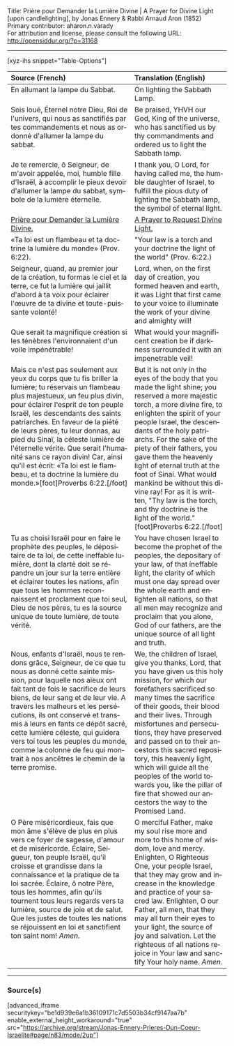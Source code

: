 <html>
<head></head>
<body>
Title: Prière pour Demander la Lumière Divine | A Prayer for Divine Light [upon candlelighting], by Jonas Ennery & Rabbi Arnaud Aron (1852)<br />
Primary contributor: aharon.n.varady<br />
For attribution and license, please consult the following URL: <a href="http://opensiddur.org/?p=31168">http://opensiddur.org/?p=31168</a>
<p />
<hr />

[xyz-ihs snippet="Table-Options"]<table style="margin-left: auto; margin-right: auto;" class="draggable">
<thead><tr><th id="x" style="text-align: left;">Source (French)</th><th style="text-align: left;">Translation (English)</th></tr></thead>
<tbody>
<tr><td style="vertical-align:top;">
<div class="french" lang="fr">
<span class="instruction">En allumant la lampe du Sabbat.</span>
</span></div></td>
 
<td style="vertical-align:top;">
<div class="english" lang="en">
<span class="instruction">On lighting the Sabbath Lamp.</span>
</div></td></tr>


<tr><td style="vertical-align:top;">
<div class="french" lang="fr">
Sois loué, 
Éternel notre Dieu, 
Roi de l'univers, 
qui nous as sanctifiés par tes commandements 
et nous as ordonné d'allumer la lampe du sabbat. 
</span></div></td>
 
<td style="vertical-align:top;">
<div class="english" lang="en">
Be praised, 
YHVH our God, 
King of the universe, 
who has sanctified us by thy commandments 
and ordered us to light the Sabbath lamp. 
</div></td></tr>


<tr><td style="vertical-align:top;">
<div class="french" lang="fr">
Je te remercie, ô Seigneur, de m'avoir appelée, moi, humble fille d'Israël, à accomplir le pieux devoir d'allumer la lampe du sabbat, symbole de la lumière éternelle. 
</span></div></td>
 
<td style="vertical-align:top;">
<div class="english" lang="en">
I thank you, O Lord, for having called me, the humble daughter of Israel, to fulfill the pious duty of lighting the Sabbath lamp, the symbol of eternal light. 
</div></td></tr>


<tr><td style="vertical-align:top;">
<div class="french" lang="fr">
<u>Prière pour Demander la Lumière Divine.</u>
</span></div></td>
 
<td style="vertical-align:top;">
<div class="english" lang="en">
<u>A Prayer to Request Divine Light.</u>
</div></td></tr>


<tr><td style="vertical-align:top;">
<div class="french" lang="fr">
«Ta loi est un flambeau 
et ta doctrine la lumière du monde» <span class="citation">(Prov. 6:22)</span>. 
</span></div></td>
 
<td style="vertical-align:top;">
<div class="english" lang="en">
"Your law is a torch 
and your doctrine the light of the world" <span class="citation">(Prov. 6:22.)</span> 
</div></td></tr>


<tr><td style="vertical-align:top;">
<div class="french" lang="fr">
Seigneur, quand, au premier jour de la création, tu formas le ciel et la terre, ce fut la lumière qui jaillit d'abord à ta voix pour éclairer l'œuvre de ta divine et toute-puissante volonté! 
</span></div></td>
 
<td style="vertical-align:top;">
<div class="english" lang="en">
Lord, when, on the first day of creation, you formed heaven and earth, it was Light that first came to your voice to illuminate the work of your divine and almighty will! 
</div></td></tr>


<tr><td style="vertical-align:top;">
<div class="french" lang="fr">
Que serait ta magnifique création si les ténèbres l'environnaient d'un voile impénétrable! 
</span></div></td>
 
<td style="vertical-align:top;">
<div class="english" lang="en">
What would your magnificent creation be if darkness surrounded it with an impenetrable veil!
</div></td></tr>


<tr><td style="vertical-align:top;">
<div class="french" lang="fr">
Mais ce n'est pas seulement aux yeux du corps que tu fis briller la lumière; tu réservais un flambeau plus majestueux, un feu plus divin, pour éclairer l'esprit de ton peuple Israël, les descendants des saints patriarches. En faveur de la piété de leurs pères, tu leur donnas, au pied du Sinaï, la céleste lumière de l'éternelle vérite. Que serait l'humanité sans ce rayon divin! Car, ainsi qu'il est écrit: «Ta loi est le flambeau, et ta doctrine la lumière du monde.»[foot]Proverbs 6:22.[/foot]
</span></div></td>
 
<td style="vertical-align:top;">
<div class="english" lang="en">
But it is not only in the eyes of the body that you made the light shine; you reserved a more majestic torch, a more divine fire, to enlighten the spirit of your people Israel, the descendants of the holy patriarchs. For the sake of the piety of their fathers, you gave them the heavenly light of eternal truth at the foot of Sinai. What would mankind be without this divine ray! For as it is written, "Thy law is the torch, and thy doctrine is the light of the world."[foot]Proverbs 6:22.[/foot]
</div></td></tr>


<tr><td style="vertical-align:top;">
<div class="french" lang="fr">
Tu as choisi Israël pour en faire le prophète des peuples, le dépositaire de ta loi, de cette ineffable lumière, dont la clarté doit se répandre un jour sur la terre entière et éclairer toutes les nations, afin que tous les hommes reconnaissent et proclament que toi seul, Dieu de nos pères, tu es la source unique de toute lumière, de toute vérité. 
</span></div></td>
 
<td style="vertical-align:top;">
<div class="english" lang="en">
You have chosen Israel to become the prophet of the peoples, the depositary of your law, of that ineffable light, the clarity of which must one day spread over the whole earth and enlighten all nations, so that all men may recognize and proclaim that you alone, God of our fathers, are the unique source of all light and truth. 
</div></td></tr>


<tr><td style="vertical-align:top;">
<div class="french" lang="fr">
Nous, enfants d'Israël, nous te rendons grâce, Seigneur, de ce que tu nous as donné cette sainte mission, pour laquelle nos aïeux ont fait tant de fois le sacrifice de leurs biens, de leur sang et de leur vie. A travers les malheurs et les persécutions, ils ont conservé et transmis à leurs en fants ce dépôt sacré, cette lumière céleste, qui guidera vers toi tous les peuples du monde, comme la colonne de feu qui montrait à nos ancêtres le chemin de la terre promise. 
</span></div></td>
 
<td style="vertical-align:top;">
<div class="english" lang="en">
We, the children of Israel, give you thanks, Lord, that you have given us this holy mission, for which our forefathers sacrificed so many times the sacrifice of their goods, their blood and their lives. Through misfortunes and persecutions, they have preserved and passed on to their ancestors this sacred repository, this heavenly light, which will guide all the peoples of the world towards you, like the pillar of fire that showed our ancestors the way to the Promised Land. 
</div></td></tr>


<tr><td style="vertical-align:top;">
<div class="french" lang="fr">
O Père miséricordieux, fais que mon âme s'élève de plus en plus vers ce foyer de sagesse, d'amour et de miséricorde. Éclaire, Seigueur, ton peuple Israël, qu'il croisse et grandisse dans la connaissance et la pratique de ta loi sacrée. Éclaire, ô notre Père, tous les hommes, afin qu'ils tournent tous leurs regards vers ta lumière, source de joie et de salut. Que les justes de toutes les nations se réjouissent en loi et sanctifient ton saint nom! <em>Amen.</em> 
</span></div></td>
 
<td style="vertical-align:top;">
<div class="english" lang="en">
O merciful Father, make my soul rise more and more to this home of wisdom, love and mercy. Enlighten, O Righteous One, your people Israel, that they may grow and increase in the knowledge and practice of your sacred law. Enlighten, O our Father, all men, that they may all turn their eyes to your light, the source of joy and salvation. Let the righteous of all nations rejoice in Your law and sanctify Your holy name. <em>Amen.</em> 
</div></td></tr>
</tbody></table>

<hr />

<h3>Source(s)</h3>

[advanced_iframe securitykey="be1d939e6a1b36109171c7d5503b34cf9147aa7b" enable_external_height_workaround="true" src="https://archive.org/stream/Jonas-Ennery-Prieres-Dun-Coeur-Israelite#page/n83/mode/2up"]

&nbsp;
</body>
</html>